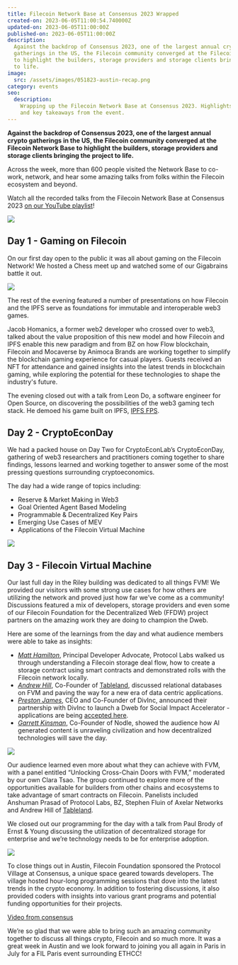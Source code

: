 ```yaml
---
title: Filecoin Network Base at Consensus 2023 Wrapped
created-on: 2023-06-05T11:00:54.740000Z
updated-on: 2023-06-05T11:00:00Z
published-on: 2023-06-05T11:00:00Z
description:
  Against the backdrop of Consensus 2023, one of the largest annual crypto
  gatherings in the US, the Filecoin community converged at the Filecoin Network Base
  to highlight the builders, storage providers and storage clients bringing the project
  to life.
image:
  src: /assets/images/051823-austin-recap.png
category: events
seo:
  description:
    Wrapping up the Filecoin Network Base at Consensus 2023. Highlights
    and key takeaways from the event.
---
```


**Against the backdrop of Consensus 2023, one of the largest annual crypto gatherings in the US, the Filecoin community converged at the Filecoin Network Base to highlight the builders, storage providers and storage clients bringing the project to life.**

Across the week, more than 600 people visited the Network Base to co-work, network, and hear some amazing talks from folks within the Filecoin ecosystem and beyond.

Watch all the recorded talks from the Filecoin Network Base at Consensus 2023 [on our YouTube playlist](https://www.youtube.com/playlist?list=PLp3zrT1ewY0kwXj2NgQU6ZrbLlb_Uwmc0)!

![](/assets/images/filecoin-network-base-1.jpg)

## Day 1 - Gaming on Filecoin

On our first day open to the public it was all about gaming on the Filecoin Network! We hosted a Chess meet up and watched some of our Gigabrains battle it out.

![](/assets/images/filecoin-network-base-2.jpg)

The rest of the evening featured a number of presentations on how Filecoin and the IPFS serve as foundations for immutable and interoperable web3 games.

Jacob Homanics, a former web2 developer who crossed over to web3, talked about the value proposition of this new model and how Filecoin and IPFS enable this new paradigm and from BZ on how Flow blockchain, Filecoin and Mocaverse by Animoca Brands are working together to simplify the blockchain gaming experience for casual players. Guests received an NFT for attendance and gained insights into the latest trends in blockchain gaming, while exploring the potential for these technologies to shape the industry's future.

The evening closed out with a talk from Leon Do, a software engineer for Open Source, on discovering the possibilities of the web3 gaming tech stack. He demoed his game built on IPFS, [IPFS FPS](https://ipfs-fps-website.on.fleek.co/).

## Day 2 - CryptoEconDay

We had a packed house on Day Two for CryptoEconLab’s CryptoEconDay, gathering of web3 researchers and practitioners coming together to share findings, lessons learned and working together to answer some of the most pressing questions surrounding cryptoeconomics.

The day had a wide range of topics including:

- Reserve & Market Making in Web3
- ​​Goal Oriented Agent Based Modeling
- ​​Programmable & Decentralized Key Pairs
- ​​Emerging Use Cases of MEV
- ​Applications of the ​Filecoin Virtual Machine

![](/assets/images/filecoin-network-base-3.jpg)

## Day 3 - Filecoin Virtual Machine

Our last full day in the Riley building was dedicated to all things FVM! We provided our visitors with some strong use cases for how others are utilizing the network and proved just how far we’ve come as a community! Discussions featured a mix of developers, storage providers and even some of our Filecoin Foundation for the Decentralized Web (FFDW) project partners on the amazing work they are doing to champion the Dweb.

Here are some of the learnings from the day and what audience members were able to take as insights:

- _[Matt Hamilton](https://youtu.be/J9i7J5lMsgg)_, Principal Developer Advocate, Protocol Labs walked us through understanding a Filecoin storage deal flow, how to create a storage contract using smart contracts and demonstrated rolls with the Filecoin network locally.
- _[Andrew Hill](https://youtu.be/y1secDqVgYI)_, Co-Founder of [Tableland](/ecosystem-explorer/tableland), discussed relational databases on FVM and paving the way for a new era of data centric applications.
- _[Preston James](https://youtu.be/dcYVssNSrak)_, CEO and Co-Founder of DivInc, announced their partnership with DivInc to launch a Dweb for Social Impact Accelerator - applications are being [accepted here](https://www.divinc.org/focusareas/social-impact).
- _[Garrett Kinsman](https://youtu.be/-u83Cvv9lAM)_, Co-Founder of Nodle, showed the audience how AI generated content is unraveling civilization and how decentralized technologies will save the day.

![](/assets/images/filecoin-network-base-4.jpg)

Our audience learned even more about what they can achieve with FVM, with a panel entitled “Unlocking Cross-Chain Doors with FVM,” moderated by our own Clara Tsao. The group continued to explore more of the opportunities available for builders from other chains and ecosystems to take advantage of smart contracts on Filecoin. Panelists included Anshuman Prasad of Protocol Labs, BZ, Stephen Fluin of Axelar Networks and Andrew Hill of [Tableland](/ecosystem-explorer/tableland).

We closed out our programming for the day with a talk from Paul Brody of Ernst & Young discussing the utilization of decentralized storage for enterprise and we’re technology needs to be for enterprise adoption.

![](/assets/images/filecoin-network-base-5.jpg)

To close things out in Austin, Filecoin Foundation sponsored the Protocol Village at Consensus, a unique space geared towards developers. The village hosted hour-long programming sessions that dove into the latest trends in the crypto economy. In addition to fostering discussions, it also provided coders with insights into various grant programs and potential funding opportunities for their projects.

[Video from consensus](https://twitter.com/i/status/1651594753740341248)

We’re so glad that we were able to bring such an amazing community together to discuss all things crypto, Filecoin and so much more. It was a great week in Austin and we look forward to joining you all again in Paris in July for a FIL Paris event surrounding ETHCC!
